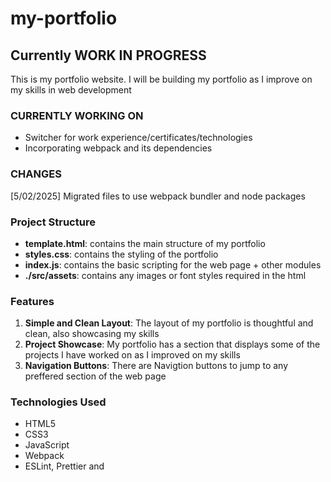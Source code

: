 # my-portfolio

## Currently WORK IN PROGRESS

This is my portfolio website.
I will be building my portfolio as I improve on my skills in web development

### CURRENTLY WORKING ON

- Switcher for work experience/certificates/technologies
- Incorporating webpack and its dependencies

### CHANGES

[5/02/2025] Migrated files to use webpack bundler and node packages

### Project Structure

- **template.html**: contains the main structure of my portfolio
- **styles.css**: contains the styling of the portfolio
- **index.js**: contains the basic scripting for the web page + other modules
- **./src/assets**: contains any images or font styles required in the html

### Features

1. **Simple and Clean Layout**: The layout of my portfolio is thoughtful and clean, also showcasing my skills
2. **Project Showcase**: My portfolio has a section that displays some of the projects I have worked on as I improved on my skills
3. **Navigation Buttons**: There are Navigtion buttons to jump to any preffered section of the web page

### Technologies Used

- HTML5
- CSS3
- JavaScript
- Webpack
- ESLint, Prettier and
